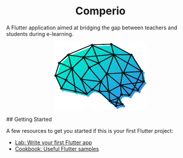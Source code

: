 
 <h1 align="center">Comperio</h1>

A Flutter application aimed at bridging the gap between teachers and students during e-learning.
<br />
<p align="center">
  <a href="https://github.com/Ritik-code/e-chat-application" >
    <img src="images/comperio-logo.png" alt="Logo" width="250" height="180">
  </a>
  </p>
## Getting Started


A few resources to get you started if this is your first Flutter project:

- [Lab: Write your first Flutter app](https://flutter.dev/docs/get-started/codelab)
- [Cookbook: Useful Flutter samples](https://flutter.dev/docs/cookbook)


